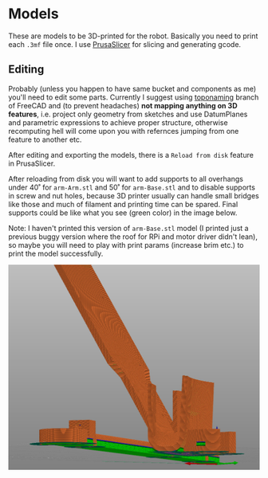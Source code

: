 # Models
These are models to be 3D-printed for the robot. Basically you need to print each `.3mf` file once.
I use [PrusaSlicer](https://www.prusa3d.com/) for slicing and generating gcode.

## Editing
Probably (unless you happen to have same bucket and components as me) you'll need to edit
some parts. Currently I suggest using [toponaming](https://github.com/FreeCAD/FreeCAD/tree/development/toponaming) branch of
FreeCAD and (to prevent headaches) **not mapping anything on 3D features**, i.e. project only geometry from sketches and
use DatumPlanes and parametric expressions to achieve proper structure, otherwise recomputing hell will come upon you
with refernces jumping from one feature to another etc.

After editing and exporting the models, there is a `Reload from disk` feature in PrusaSlicer.

After reloading from disk you will want to add supports to all overhangs under 40˚ for `arm-Arm.stl` and 50˚ for `arm-Base.stl` and to disable supports in screw and nut holes, because 3D printer usually can handle small bridges like those and much of filament and printing time can be spared. Final supports could be like what you see (green color) in the image below.

Note: I haven't printed this version of `arm-Base.stl` model (I printed just a previous buggy version where the roof for RPi and motor driver didn't lean), so maybe you will need to play with print params (increase brim etc.) to print the model successfully.

![t = 0](../docs/supports-sliced.jpg)